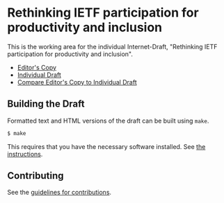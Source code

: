 # Rethinking IETF participation for productivity and inclusion

This is the working area for the individual Internet-Draft, "Rethinking IETF participation for productivity and inclusion".

* [Editor's Copy](https://squarooticus.github.io/draft-krose-participation/#go.draft-krose-participation.html)
* [Individual Draft](https://tools.ietf.org/html/draft-krose-participation)
* [Compare Editor's Copy to Individual Draft](https://squarooticus.github.io/draft-krose-participation/#go.draft-krose-participation.diff)

## Building the Draft

Formatted text and HTML versions of the draft can be built using `make`.

```sh
$ make
```

This requires that you have the necessary software installed.  See
[the instructions](https://github.com/martinthomson/i-d-template/blob/master/doc/SETUP.md).


## Contributing

See the
[guidelines for contributions](https://github.com/squarooticus/draft-krose-participation/blob/master/CONTRIBUTING.md).
